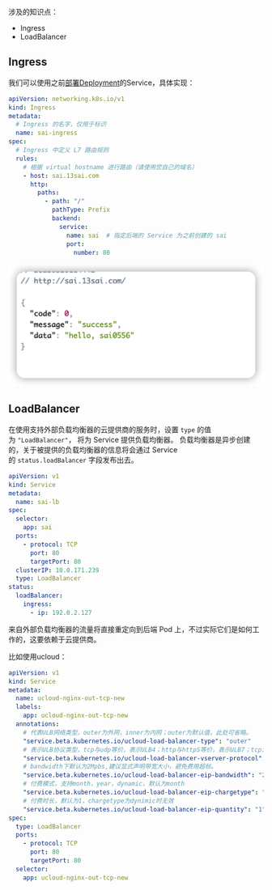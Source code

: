 

涉及的知识点：
- Ingress
- LoadBalancer

## Ingress

我们可以使用之前[部署Deployment](部署Deployment.md)的Service，具体实现：

```yaml
apiVersion: networking.k8s.io/v1
kind: Ingress
metadata:
  # Ingress 的名字，仅用于标识
  name: sai-ingress  
spec:
  # Ingress 中定义 L7 路由规则
  rules:
    # 根据 virtual hostname 进行路由（请使用您自己的域名）                  
    - host: sai.13sai.com   
      http:
        paths:
          - path: "/"
            pathType: Prefix
            backend:
              service:
                name: sai  # 指定后端的 Service 为之前创建的 sai
                port:
                  number: 80
```

![ingress](images/ingress.png)
## LoadBalancer

在使用支持外部负载均衡器的云提供商的服务时，设置 `type` 的值为 `"LoadBalancer"`， 将为 Service 提供负载均衡器。 负载均衡器是异步创建的，关于被提供的负载均衡器的信息将会通过 Service 的 `status.loadBalancer` 字段发布出去。

```yaml
apiVersion: v1
kind: Service
metadata:
  name: sai-lb
spec:
  selector:
    app: sai
  ports:
    - protocol: TCP
      port: 80
      targetPort: 80
  clusterIP: 10.0.171.239
  type: LoadBalancer
status:
  loadBalancer:
    ingress:
      - ip: 192.0.2.127
```

来自外部负载均衡器的流量将直接重定向到后端 Pod 上，不过实际它们是如何工作的，这要依赖于云提供商。

比如使用ucloud：
```yaml
apiVersion: v1
kind: Service
metadata:
  name: ucloud-nginx-out-tcp-new
  labels:
    app: ucloud-nginx-out-tcp-new
  annotations:
    # 代表ULB网络类型，outer为外网，inner为内网；outer为默认值，此处可省略。
    "service.beta.kubernetes.io/ucloud-load-balancer-type": "outer"
    # 表示ULB协议类型，tcp与udp等价，表示ULB4；http与httpS等价，表示ULB7；tcp为默认值，此处可省略。
    "service.beta.kubernetes.io/ucloud-load-balancer-vserver-protocol": "tcp"
    # bandwidth下默认为2Mpbs,建议显式声明带宽大小，避免费用超标。
    "service.beta.kubernetes.io/ucloud-load-balancer-eip-bandwidth": "2" 
    # 付费模式，支持month，year，dynamic，默认为month
    "service.beta.kubernetes.io/ucloud-load-balancer-eip-chargetype": "month" 
    # 付费时长，默认为1，chargetype为dynimic时无效    
    "service.beta.kubernetes.io/ucloud-load-balancer-eip-quantity": "1"     
spec:
  type: LoadBalancer
  ports:
    - protocol: TCP
      port: 80
      targetPort: 80
  selector:
    app: ucloud-nginx-out-tcp-new
```